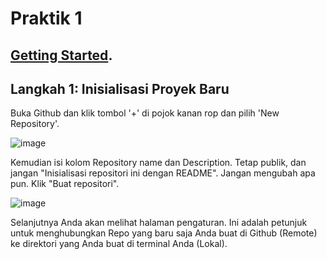 # Praktik 1

## [Getting Started](https://medium.com/@jonathanmines/the-ultimate-github-collaboration-guide-df816e98fb67).

## Langkah 1: Inisialisasi Proyek Baru

Buka Github dan klik tombol '+' di pojok kanan rop dan pilih 'New Repository'.

![image](https://user-images.githubusercontent.com/70005931/184522111-eeecb8d4-683e-4928-aa43-74dcf6724494.png)

Kemudian isi kolom Repository name dan Description. Tetap publik, dan jangan "Inisialisasi repositori ini dengan README". Jangan mengubah apa pun. Klik "Buat repositori".

![image](https://user-images.githubusercontent.com/70005931/184522149-854d76a0-c456-49eb-9b3f-33706a619959.png)

Selanjutnya Anda akan melihat halaman pengaturan. Ini adalah petunjuk untuk menghubungkan Repo yang baru saja Anda buat di Github (Remote) ke direktori yang Anda buat di terminal Anda (Lokal).

